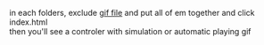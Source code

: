 in each folders, exclude <u>gif file</u> and put all of em together and click index.html <br>
then you'll see a controler with simulation <span color:red>or</span> automatic playing gif
